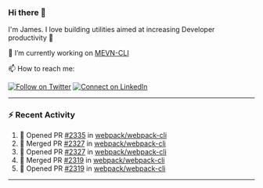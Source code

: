 ### Hi there 👋

I'm James. I love building utilities aimed at increasing Developer productivity :raised_hands: 

🔭 I’m currently working on [MEVN-CLI](https://github.com/madlabsinc/mevn-cli)

📫 How to reach me:

[![Follow on Twitter](https://img.shields.io/badge/--twitter?label=Twitter&logo=Twitter&style=social)](https://twitter.com/james_madhacks) [![Connect on LinkedIn](https://img.shields.io/badge/--linkedin?label=LinkedIn&logo=LinkedIn&style=social)](https://www.linkedin.com/in/jamesgeorge007)

---

### :zap: Recent Activity

<!--START_SECTION:activity-->
1. 💪 Opened PR [#2335](https://github.com/webpack/webpack-cli/pull/2335) in [webpack/webpack-cli](https://github.com/webpack/webpack-cli)
2. 🎉 Merged PR [#2327](https://github.com/webpack/webpack-cli/pull/2327) in [webpack/webpack-cli](https://github.com/webpack/webpack-cli)
3. 💪 Opened PR [#2327](https://github.com/webpack/webpack-cli/pull/2327) in [webpack/webpack-cli](https://github.com/webpack/webpack-cli)
4. 🎉 Merged PR [#2319](https://github.com/webpack/webpack-cli/pull/2319) in [webpack/webpack-cli](https://github.com/webpack/webpack-cli)
5. 💪 Opened PR [#2319](https://github.com/webpack/webpack-cli/pull/2319) in [webpack/webpack-cli](https://github.com/webpack/webpack-cli)
<!--END_SECTION:activity-->

---

<!--
**jamesgeorge007/jamesgeorge007** is a ✨ _special_ ✨ repository because its `README.md` (this file) appears on your GitHub profile.

Here are some ideas to get you started:

- 🌱 I’m currently learning ...
- 👯 I’m looking to collaborate on ...
- 🤔 I’m looking for help with ...
- 💬 Ask me about ...
- 😄 Pronouns: ...
- ⚡ Fun fact: ...
-->
